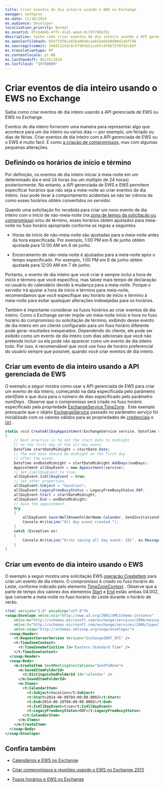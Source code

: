 ```yaml
---
title: Criar eventos de dia inteiro usando o EWS no Exchange
manager: sethgros
ms.date: 11/16/2014
ms.audience: Developer
localization_priority: Normal
ms.assetid: 0fcb484b-4ffc-41a5-aeed-8c797766b70c
description: Saiba como criar eventos de dia inteiro usando a API gerenciada de EWS ou EWS no Exchange.
ms.openlocfilehash: 0547fdf0ca92ba0648caeb5de6940d90d2a8ff46
ms.sourcegitcommit: 34041125dc8c5f993b21cebfc4f8b72f0fd2cb6f
ms.translationtype: MT
ms.contentlocale: pt-BR
ms.lasthandoff: 06/25/2018
ms.locfileid: "19750699"
---
```

# <a name="create-all-day-events-by-using-ews-in-exchange"></a>Criar eventos de dia inteiro usando o EWS no Exchange

Saiba como criar eventos de dia inteiro usando a API gerenciada de EWS ou EWS no Exchange.
  
Eventos de dia inteiro fornecem uma maneira para representar algo que acontece para um dia inteiro ou vários dias — por exemplo, um feriado ou dias de férias. Criar eventos de dia inteiro com a API gerenciada de EWS ou o EWS é muito fácil. É como [a criação de compromissos](how-to-create-appointments-and-meetings-by-using-ews-in-exchange-2013.md), mas com algumas pequenas alterações.
  
## <a name="setting-start-and-end-times"></a>Definindo os horários de início e término

Por definição, os eventos de dia inteiro iniciar à meia-noite em um determinado dia e end 24 horas (ou um múltiplo de 24 horas) posteriormente. No entanto, a API gerenciada de EWS e EWS permitem especificar horários que não seja a meia-noite ao criar eventos de dia inteiro. Isso pode levar à comportamento acidentais se não ter ciência de como esses horários obtém convertidos no servidor.
  
Quando uma solicitação for recebida para criar um novo evento de dia inteiro com o início de não-meia-noite (na [zona de tempo da solicitação ou compromisso](time-zones-and-ews-in-exchange.md)) e/ou de término, esses horários obtém ajustados para meia-noite no fuso horário apropriado conforme as regras a seguintes:
  
- Horas de início de não-meia-noite são ajustadas para a meia-noite antes da hora especificada. Por exemplo, 1:00 PM em 6 de junho obtém ajustada para 12:00 AM em 6 de junho.
    
- Encerramento de não-meia-noite é ajustados para a meia-noite após o tempo especificado. Por exemplo, 1:00 PM em 6 de junho obtém ajustada para 12:00 AM em 7 de junho.
    
Portanto, o evento de dia inteiro que você criar é sempre inclui a hora de início e término que você especifica, mas talvez mais tempo de declaração no usuário do calendário devido à mudança para a meia-noite. Porque o servidor irá ajustar a hora de início e término para meia-noite, recomendamos que você especifique seu horário de início e término à meia-noite para evitar quaisquer alterações indesejadas para os horários.
  
Também é importante considerar os fusos horários ao criar eventos de dia inteiro. Como o Exchange server impõe um meia-noite início e hora no fuso horário do compromisso ou solicitação de término, exibindo desse evento de dia inteiro em um cliente configurado para um fuso horário diferente pode gerar resultados inesperados. Dependendo do cliente, ele pode ser exibido como um evento de dia inteiro com dias adicionais que você não pretende incluir ou ela pode não aparecer como um evento de dia inteiro todo. Por isso, é recomendável que você use fuso de horário preferencial do usuário sempre que possível, quando você criar eventos de dia inteiro.
  
## <a name="create-an-all-day-event-by-using-the-ews-managed-api"></a>Criar um evento de dia inteiro usando a API gerenciada de EWS

O exemplo a seguir mostra como usar a API gerenciada de EWS para criar um evento de dia inteiro, começando na data especificada pelo parâmetro _startDate_ e que dura para o número de dias especificado pelo parâmetro _numDays_ . Observe que o compromisso será criado no fuso horário especificado pela propriedade [ExchangeService.TimeZone](http://msdn.microsoft.com/en-us/library/microsoft.exchange.webservices.data.exchangeservice.timezone%28v=exchg.80%29.aspx) . Este exemplo pressupõe que o objeto [ExchangeService](http://msdn.microsoft.com/en-us/library/microsoft.exchange.webservices.data.exchangeservice%28v=exchg.80%29.aspx) passado no parâmetro _serviço_ foi inicializado com os valores válidos para as propriedades de [credenciais](http://msdn.microsoft.com/en-us/library/microsoft.exchange.webservices.data.exchangeservicebase.credentials%28v=exchg.80%29.aspx) e [Url](http://msdn.microsoft.com/en-us/library/microsoft.exchange.webservices.data.exchangeservice.url%28v=exchg.80%29.aspx) . 
  
```cs
static void CreateAllDayAppointment(ExchangeService service, DateTime startDate, int numDays)
{
    // Best practice is to set the start date to midnight
    // on the first day of the all-day event.
    DateTime startDateMidnight = startDate.Date;
    // The end date should be midnight on the first day
    // after the event.
    DateTime endDateMidnight = startDateMidnight.AddDays(numDays);
    Appointment allDayEvent = new Appointment(service);
    // Set IsAllDayEvent to true.
    allDayEvent.IsAllDayEvent = true;
    // Set other properties.
    allDayEvent.Subject = "Vacation";
    allDayEvent.LegacyFreeBusyStatus = LegacyFreeBusyStatus.OOF;
    allDayEvent.Start = startDateMidnight;
    allDayEvent.End = endDateMidnight;
    // Save the appointment.
    try
    {
        allDayEvent.Save(WellKnownFolderName.Calendar, SendInvitationsMode.SendToNone);
        Console.WriteLine("All day event created.");
    }
    catch (Exception ex)
    {
        Console.WriteLine("Error saving all day event: {0}", ex.Message);
    }
}
```

## <a name="create-an-all-day-event-by-using-ews"></a>Criar um evento de dia inteiro usando o EWS

O exemplo a seguir mostra uma solicitação EWS [operação CreateItem](http://msdn.microsoft.com/library/78a52120-f1d0-4ed7-8748-436e554f75b6%28Office.15%29.aspx) para criar um evento de dia inteiro. O compromisso é criado no fuso horário do Leste, conforme indicado pelo elemento [TimeZoneContext](http://msdn.microsoft.com/library/573c462b-aa1d-4ba0-8852-e3f48b26873b%28Office.15%29.aspx) . Observe que a parte de tempo dos valores dos elementos [Start](http://msdn.microsoft.com/library/7cfe9979-c893-4f9b-b3a1-8f9e17515a4b%28Office.15%29.aspx) e [End](http://msdn.microsoft.com/library/72329821-32ff-495d-b6e5-fdc011003c2e%28Office.15%29.aspx) estão ambas 04:00Z, que converte a meia-noite no fuso horário do Leste durante o horário de verão. 
  
```XML
<?xml version="1.0" encoding="utf-8"?>
<soap:Envelope xmlns:xsi="http://www.w3.org/2001/XMLSchema-instance" 
    xmlns:m="http://schemas.microsoft.com/exchange/services/2006/messages" 
    xmlns:t="http://schemas.microsoft.com/exchange/services/2006/types" 
    xmlns:soap="http://schemas.xmlsoap.org/soap/envelope/">
  <soap:Header>
    <t:RequestServerVersion Version="Exchange2007_SP1" />
    <t:TimeZoneContext>
      <t:TimeZoneDefinition Id="Eastern Standard Time" />
    </t:TimeZoneContext>
  </soap:Header>
  <soap:Body>
    <m:CreateItem SendMeetingInvitations="SendToNone">
      <m:SavedItemFolderId>
        <t:DistinguishedFolderId Id="calendar" />
      </m:SavedItemFolderId>
      <m:Items>
        <t:CalendarItem>
          <t:Subject>Vacation</t:Subject>
          <t:Start>2014-06-09T04:00:00.000Z</t:Start>
          <t:End>2014-06-10T04:00:00.000Z</t:End>
          <t:IsAllDayEvent>true</t:IsAllDayEvent>
          <t:LegacyFreeBusyStatus>OOF</t:LegacyFreeBusyStatus>
        </t:CalendarItem>
      </m:Items>
    </m:CreateItem>
  </soap:Body>
</soap:Envelope>
```

## <a name="see-also"></a>Confira também


- [Calendários e EWS no Exchange](calendars-and-ews-in-exchange.md)
    
- [Criar compromissos e reuniões usando o EWS no Exchange 2013](how-to-create-appointments-and-meetings-by-using-ews-in-exchange-2013.md)
    
- [Fusos horários e EWS no Exchange](time-zones-and-ews-in-exchange.md)
    

